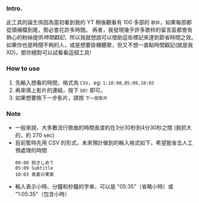 ### Intro.
此工具的誕生係因為當初看到我的 YT 稍後觀看有 100 多部的 `歌枠`，如果每部都從頭補檔到尾，勢必會花許多時間。
再者，我發現幾乎許多歌枠的留言區都會有熱心的粉絲提供*時間戳記*，所以我就想說可以借助這些標記來達到節省時間之效。
如果你也是時間不夠的人，或是想要掛機聽歌，但又不想一直點時間戳記(就是我XD)，那你絕對可以試看看這個工具!

### How to use
1. 先輸入想看的時間，格式為 `CSV`，eg: `1:10:00,05:09,10:03`
2. 再來填上影片的連結，按下 `GO!` 即可。
3. 如果想要換下一步影片，請按 `下一部影片`

### Note
- 一般來說，大多數流行歌曲的時間長度約在3分30秒到4分30秒之間 (我抓大的，約 270 sec)
- 目前暫時先用 CSV 的形式，未來預計做到的輸入格式如下，希望能省去人工預處理的時間
    ```
    00:00 抱きしめて
    05:09 Subtitle
    10:03 真夏の果実
    ```
- 輸入表示小時、分鐘和秒鐘的字串，可以是 "05:35"（省略小時）或 "1:05:35"（包含小時）


